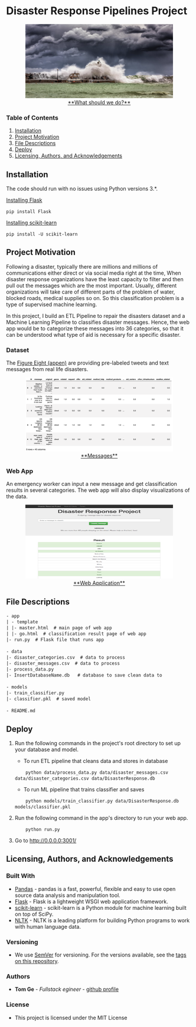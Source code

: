 # Disaster Response Pipelines Project
<div align="center">
<img src="assets/disaster.png" height="200" width="400">
</div>
<div align="center">
<u> **What should we do?** </u>
</div>

### Table of Contents

1. [Installation](#installation)
2. [Project Motivation](#motivation)
3. [File Descriptions](#files)
4. [Deploy](#results)
5. [Licensing, Authors, and Acknowledgements](#licensing)

## Installation <a name="installation"></a>

The code should run with no issues using Python versions 3.*.

[Installing Flask](https://flask.palletsprojects.com/en/1.1.x/installation/#install-flask)
```
pip install Flask
```

[Installing scikit-learn](https://scikit-learn.org/stable/install.html)
```
pip install -U scikit-learn
```

## Project Motivation<a name="motivation"></a>

Following a disaster, typically there are millions and millions of communications either direct or via social media right at the time, When disaster response organizations have the least capacity to filter and then pull out the messages which are the most important. Usually, different organizations will take care of different parts of the problem of water, blocked roads, medical supplies so on. So this classification problem is a type of supervised machine learning.

In this project, I build an ETL Pipeline to repair the disasters dataset and a Machine Learning Pipeline to classifies disaster messages. Hence, the web app would be to categorize these messages into 36 categories, so that it can be understood what type of aid is necessary for a specific disaster.

### Dataset

The [Figure Eight (appen)](https://appen.com/) are providing pre-labeled tweets and text messages from real life disasters. 

<div align="center">
<img src="assets/dataset.png" height="200" width="400">
</div>
<div align="center">
<u> **Messages** </u>
</div>


### Web App
 An emergency worker can input a new message and get classification results in several categories. The web app will also display visualizations of the data.
<div align="center">
<img src="assets/disaster-response-web.png" height="200" width="400">
</div>
<div align="center">
<u> **Web Application** </u>
</div>

## File Descriptions <a name="files"></a>
```
- app
| - template
| |- master.html  # main page of web app
| |- go.html  # classification result page of web app
|- run.py  # Flask file that runs app

- data
|- disaster_categories.csv  # data to process 
|- disaster_messages.csv  # data to process
|- process_data.py
|- InsertDatabaseName.db   # database to save clean data to

- models
|- train_classifier.py
|- classifier.pkl  # saved model 

- README.md
```
## Deploy <a name="results"></a>

1. Run the following commands in the project's root directory to set up your database and model.

    - To run ETL pipeline that cleans data and stores in database
    ```
        python data/process_data.py data/disaster_messages.csv data/disaster_categories.csv data/DisasterResponse.db
    ```
    - To run ML pipeline that trains classifier and saves
    ```
        python models/train_classifier.py data/DisasterResponse.db models/classifier.pkl
    ```
2. Run the following command in the app's directory to run your web app.
    ```
        python run.py
    ```
3. Go to http://0.0.0.0:3001/


## Licensing, Authors, and Acknowledgements <a name="licensing"></a>

### Built With

* [Pandas](https://pandas.pydata.org/) - pandas is a fast, powerful, flexible and easy to use open source data analysis and manipulation tool.
* [Flask](https://palletsprojects.com/p/flask/) - Flask is a lightweight WSGI web application framework.
* [scikit-learn](https://scikit-learn.org) - scikit-learn is a Python module for machine learning built on top of SciPy.
* [NLTK](https://www.nltk.org/) - NLTK is a leading platform for building Python programs to work with human language data.

### Versioning

* We use [SemVer](http://semver.org/) for versioning. For the versions available, see the [tags on this repository](https://github.com/your/project/tags).

### Authors

* **Tom Ge** - *Fullstack egineer* - [github profile](https://github.com/tomgtqq)

### License

* This project is licensed under the MIT License

